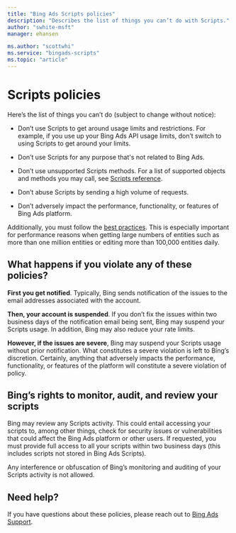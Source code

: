 ```yaml
---
title: "Bing Ads Scripts policies"
description: "Describes the list of things you can’t do with Scripts."
author: "swhite-msft"
manager: ehansen

ms.author: "scottwhi"
ms.service: "bingads-scripts"
ms.topic: "article"
---
```


# Scripts policies

Here’s the list of things you can’t do (subject to change without notice):

- Don’t use Scripts to get around usage limits and restrictions. For example, if you use up your Bing Ads API usage limits, don’t switch to using Scripts to get around your limits.  
  
- Don’t use Scripts for any purpose that's not related to Bing Ads.  
  
- Don’t use unsupported Scripts methods. For a list of supported objects and methods you may call, see [Scripts reference](../reference-overview.md).  
  
- Don’t abuse Scripts by sending a high volume of requests.  
  
- Don’t adversely impact the performance, functionality, or features of Bing Ads platform.

Additionally, you must follow the [best practices](best-practices.md). This is especially important for performance reasons when getting large numbers of entities such as more than one million entities or editing more than 100,000 entities daily.


## What happens if you violate any of these policies? 

**First you get notified**. Typically, Bing sends notification of the issues to the email addresses associated with the account.

**Then, your account is suspended**. If you don’t fix the issues within two business days of the notification email being sent, Bing may suspend your Scripts usage. In addition, Bing may also reduce your rate limits.

**However, if the issues are severe**, Bing may suspend your Scripts usage without prior notification. What constitutes a severe violation is left to Bing’s discretion. Certainly, anything that adversely impacts the performance, functionality, or features of the platform will constitute a severe violation of policy.


## Bing’s rights to monitor, audit, and review your scripts

Bing may review any Scripts activity. This could entail accessing your scripts to, among other things, check for security issues or vulnerabilities that could affect the Bing Ads platform or other users. If requested, you must provide full access to all your scripts within two business days (this includes scripts not stored in Bing Ads Scripts).  

Any interference or obfuscation of Bing’s monitoring and auditing of your Scripts activity is not allowed.


## Need help?

If you have questions about these policies, please reach out to [Bing Ads Support](https://advertise.bingads.microsoft.com/en-us/bing-ads-support).